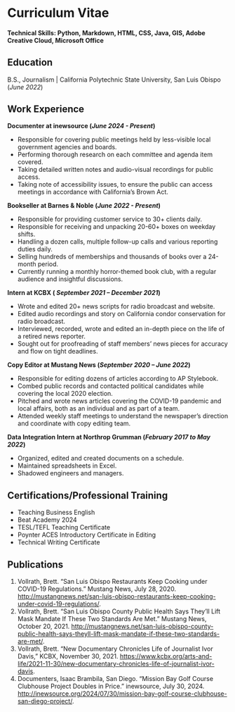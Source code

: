 # Curriculum Vitae


#### Technical Skills: Python, Markdown, HTML, CSS, Java, GIS, Adobe Creative Cloud, Microsoft Office


## Education			        		
B.S., Journalism | California Polytechnic State University, San Luis Obispo (_June 2022_)

## Work Experience
**Documenter at inewsource (_June 2024 - Present_)**
- Responsible for covering public meetings held by less-visible local government agencies and boards.
-	Performing thorough research on each committee and agenda item covered.
-	Taking detailed written notes and audio-visual recordings for public access.
-	Taking note of accessibility issues, to ensure the public can access meetings in accordance with California’s Brown Act.

**Bookseller at Barnes & Noble (_June 2022 - Present_)**
- Responsible for providing customer service to 30+ clients daily.
- Responsible for receiving and unpacking 20-60+ boxes on weekday shifts.
- Handling a dozen calls, multiple follow-up calls and various reporting duties daily.
-	Selling hundreds of memberships and thousands of books over a 24-month period.
-	Currently running a monthly horror-themed book club, with a regular audience and insightful discussions.

**Intern at KCBX ( _September 2021 – December 2021_)**
- Wrote and edited 20+ news scripts for radio broadcast and website.
-	Edited audio recordings and story on California condor conservation for radio broadcast.
-	Interviewed, recorded, wrote and edited an in-depth piece on the life of a retired news reporter.
-	Sought out for proofreading of staff members’ news pieces for accuracy and flow on tight deadlines.

**Copy Editor at Mustang News (_September 2020 – June 2022_)**
-	Responsible for editing dozens of articles according to AP Stylebook.
- Combed public records and contacted political candidates while covering the local 2020 election.
-	Pitched and wrote news articles covering the COVID-19 pandemic and local affairs, both as an individual and as part of a team.
-	Attended weekly staff meetings to understand the newspaper’s direction and coordinate with copy editing team.

**Data Integration Intern at Northrop Grumman (_February 2017 to May 2022_)**
- Organized, edited and created documents on a schedule.
-	Maintained spreadsheets in Excel.
-	Shadowed engineers and managers.

## Certifications/Professional Training
- Teaching Business English
- Beat Academy 2024
- TESL/TEFL Teaching Certificate 
- Poynter ACES Introductory Certificate in Editing
- Technical Writing Certificate

## Publications
1. Vollrath, Brett. “San Luis Obispo Restaurants Keep Cooking under COVID-19 Regulations.” Mustang News, July 28, 2020. http://mustangnews.net/san-luis-obispo-restaurants-keep-cooking-under-covid-19-regulations/.
2. Vollrath, Brett. “San Luis Obispo County Public Health Says They’ll Lift Mask Mandate If These Two Standards Are Met.” Mustang News, October 20, 2021. http://mustangnews.net/san-luis-obispo-county-public-health-says-theyll-lift-mask-mandate-if-these-two-standards-are-met/.
3. Vollrath, Brett. “New Documentary Chronicles Life of Journalist Ivor Davis,” KCBX, November 30, 2021. https://www.kcbx.org/arts-and-life/2021-11-30/new-documentary-chronicles-life-of-journalist-ivor-davis.
4. Documenters, Isaac Brambila, San Diego. “Mission Bay Golf Course Clubhouse Project Doubles in Price.” inewsource, July 30, 2024. http://inewsource.org/2024/07/30/mission-bay-golf-course-clubhouse-san-diego-project/. 
